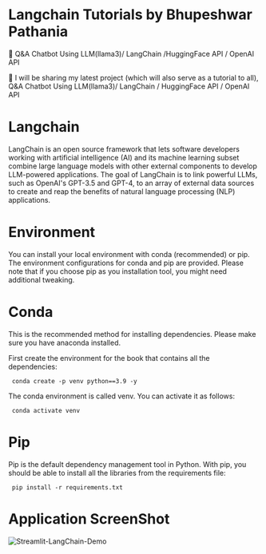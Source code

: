 # Langchain Tutorials by Bhupeshwar Pathania

🤖 Q&A Chatbot Using LLM(llama3)/ LangChain /HuggingFace API / OpenAI API

🚀 I will be sharing my latest project (which will also serve as a tutorial to all), Q&A Chatbot Using LLM(llama3)/ LangChain / HuggingFace API / OpenAI API

# Langchain

LangChain is an open source framework that lets software developers working with artificial intelligence (AI) and its machine learning subset combine large language models with other external components to develop LLM-powered applications. The goal of LangChain is to link powerful LLMs, such as OpenAI's GPT-3.5 and GPT-4, to an array of external data sources to create and reap the benefits of natural language processing (NLP) applications.

# Environment

You can install your local environment with conda (recommended) or pip. The environment configurations for conda and pip are provided. 
Please note that if you choose pip as you installation tool, you might need additional tweaking.

# Conda

This is the recommended method for installing dependencies. Please make sure you have anaconda installed.

First create the environment for the book that contains all the dependencies:

<code> conda create -p venv python==3.9 -y </code>

The conda environment is called venv. You can activate it as follows:

<code> conda activate venv </code>

# Pip

Pip is the default dependency management tool in Python. With pip, you should be able to install all the libraries from the requirements file:

<code> pip install -r requirements.txt </code>



# Application ScreenShot


![Streamlit-LangChain-Demo](https://github.com/bhupeshwar/Langchain-Tutorials/assets/39058138/83b2e351-46c6-4b69-8720-8b9051408ce8)
